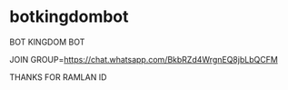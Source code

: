 # botkingdombot
BOT KINGDOM BOT

JOIN GROUP=https://chat.whatsapp.com/BkbRZd4WrgnEQ8jbLbQCFM

THANKS FOR RAMLAN ID


